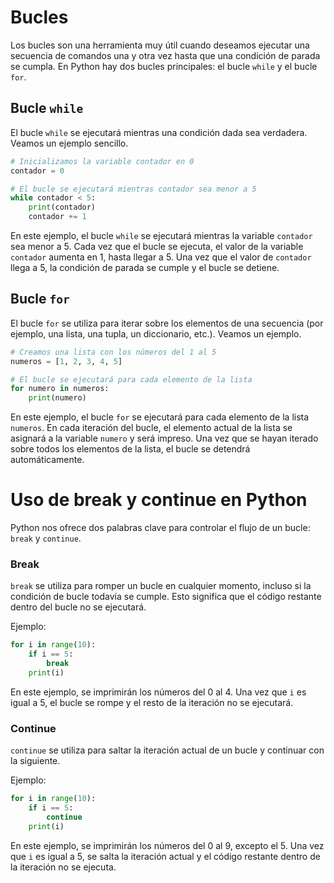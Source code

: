 # Bucles

Los bucles son una herramienta muy útil cuando deseamos ejecutar una secuencia de comandos una y otra vez hasta que una condición de parada se cumpla. En Python hay dos bucles principales: el bucle `while` y el bucle `for`.

## Bucle `while`

El bucle `while` se ejecutará mientras una condición dada sea verdadera. Veamos un ejemplo sencillo.

```python
# Inicializamos la variable contador en 0
contador = 0

# El bucle se ejecutará mientras contador sea menor a 5
while contador < 5:
    print(contador)
    contador += 1
```

En este ejemplo, el bucle `while` se ejecutará mientras la variable `contador` sea menor a 5. Cada vez que el bucle se ejecuta, el valor de la variable `contador` aumenta en 1, hasta llegar a 5. Una vez que el valor de `contador` llega a 5, la condición de parada se cumple y el bucle se detiene.

## Bucle `for`

El bucle `for` se utiliza para iterar sobre los elementos de una secuencia (por ejemplo, una lista, una tupla, un diccionario, etc.). Veamos un ejemplo.

```python
# Creamos una lista con los números del 1 al 5
numeros = [1, 2, 3, 4, 5]

# El bucle se ejecutará para cada elemento de la lista
for numero in numeros:
    print(numero)
```

En este ejemplo, el bucle `for` se ejecutará para cada elemento de la lista `numeros`. En cada iteración del bucle, el elemento actual de la lista se asignará a la variable `numero` y será impreso. Una vez que se hayan iterado sobre todos los elementos de la lista, el bucle se detendrá automáticamente.

# Uso de break y continue en Python

Python nos ofrece dos palabras clave para controlar el flujo de un bucle: `break` y `continue`.

### Break

`break` se utiliza para romper un bucle en cualquier momento, incluso si la condición de bucle todavía se cumple. Esto significa que el código restante dentro del bucle no se ejecutará.

Ejemplo:

```python
for i in range(10):
    if i == 5:
        break
    print(i)
```

En este ejemplo, se imprimirán los números del 0 al 4. Una vez que `i` es igual a 5, el bucle se rompe y el resto de la iteración no se ejecutará.

### Continue

`continue` se utiliza para saltar la iteración actual de un bucle y continuar con la siguiente.

Ejemplo:

```python
for i in range(10):
    if i == 5:
        continue
    print(i)
```

En este ejemplo, se imprimirán los números del 0 al 9, excepto el 5. Una vez que `i` es igual a 5, se salta la iteración actual y el código restante dentro de la iteración no se ejecuta.